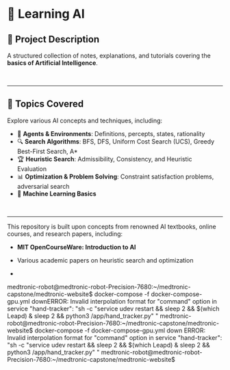 # 🤖 **Learning AI**

## 📌 **Project Description**

A structured collection of notes, explanations, and tutorials covering the **basics of Artificial Intelligence**. 

<br>

---


## 📖 **Topics Covered**

Explore various AI concepts and techniques, including:

- 🎯 **Agents & Environments**: Definitions, percepts, states, rationality
- 🔍 **Search Algorithms**: BFS, DFS, Uniform Cost Search (UCS), Greedy Best-First Search, A* 
- 🏆 **Heuristic Search**: Admissibility, Consistency, and Heuristic Evaluation
- 📊 **Optimization & Problem Solving**: Constraint satisfaction problems, adversarial search
- 🤖 **Machine Learning Basics**
  
  
<br>

---

This repository is built upon concepts from renowned AI textbooks, online courses, and research papers, including:

- **MIT OpenCourseWare: Introduction to AI**
- Various academic papers on heuristic search and optimization

- 
medtronic-robot@medtronic-robot-Precision-7680:~/medtronic-capstone/medtronic-website$ docker-compose -f docker-compose-gpu.yml downERROR: Invalid interpolation format for "command" option in service "hand-tracker": "sh -c "service udev restart && sleep 2 && $(which Leapd) & sleep 2 && python3 /app/hand_tracker.py"
"
medtronic-robot@medtronic-robot-Precision-7680:~/medtronic-capstone/medtronic-website$ docker-compose -f docker-compose-gpu.yml down
ERROR: Invalid interpolation format for "command" option in service "hand-tracker": "sh -c "service udev restart && sleep 2 && $(which Leapd) & sleep 2 && python3 /app/hand_tracker.py"
"
medtronic-robot@medtronic-robot-Precision-7680:~/medtronic-capstone/medtronic-website$ 

